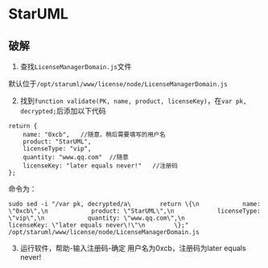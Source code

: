 # StarUML

## 破解

1. 查找`LicenseManagerDomain.js`文件

默认位于`/opt/staruml/www/license/node/LicenseManagerDomain.js`

2. 找到`function validate(PK, name, product, licenseKey)`，在`var pk, decrypted;`后添加以下代码

```
return {
    name: "0xcb",   //随意，稍后需要填写的用户名
    product: "StarUML",
    licenseType: "vip",
    quantity: "www.qq.com"  //随意
    licenseKey: "later equals never!"   //注册码
};
```
命令为：
```
sudo sed -i "/var pk, decrypted/a\        return \{\n            name: \"0xcb\",\n            product: \"StarUML\",\n            licenseType: \"vip\",\n            quantity: \"www.qq.com\",\n            licenseKey: \"later equals never\!\"\n        \};" /opt/staruml/www/license/node/LicenseManagerDomain.js
```

3. 运行软件，帮助-输入注册码-确定
用户名为0xcb，注册码为later equals never!


